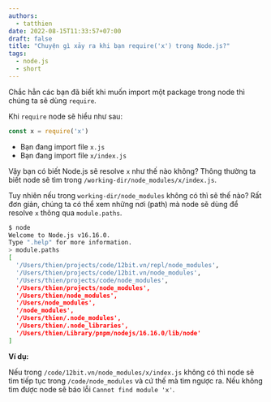 ```yaml
---
authors:
  - tatthien
date: 2022-08-15T11:33:57+07:00
draft: false
title: "Chuyện gì xảy ra khi bạn require('x') trong Node.js?"
tags:
  - node.js
  - short
---
```


Chắc hẳn các bạn đã biết khi muốn import một package trong node thì chúng ta sẽ dùng `require`.

Khi `require` node sẽ hiểu như sau:

```js
const x = require('x')
```

- Bạn đang import file `x.js`
- Bạn đang import file `x/index.js`

Vậy bạn có biết Node.js sẽ resolve `x` như thế nào không? Thông thường ta biết node sẽ tìm trong `/working-dir/node_modules/x/index.js`.

Tuy nhiên nếu trong `working-dir/node_modules` không có thì sẽ thế nào? Rất đơn giản, chúng ta có thể xem những nơi (path) mà node sẽ dùng để resolve `x` thông qua `module.paths`.

```bash
$ node
Welcome to Node.js v16.16.0.
Type ".help" for more information.
> module.paths
[
  '/Users/thien/projects/code/12bit.vn/repl/node_modules',
  '/Users/thien/projects/code/12bit.vn/node_modules',
  '/Users/thien/projects/code/node_modules',
  '/Users/thien/projects/node_modules',
  '/Users/thien/node_modules',
  '/Users/node_modules',
  '/node_modules',
  '/Users/thien/.node_modules',
  '/Users/thien/.node_libraries',
  '/Users/thien/Library/pnpm/nodejs/16.16.0/lib/node'
]
```

**Ví dụ:**

Nếu trong `/code/12bit.vn/node_modules/x/index.js` không có thì node sẽ tìm tiếp tục trong `/code/node_modules` và cứ thế mà tìm ngược ra. Nếu không tìm được node sẽ báo lỗi `Cannot find module 'x'`.
